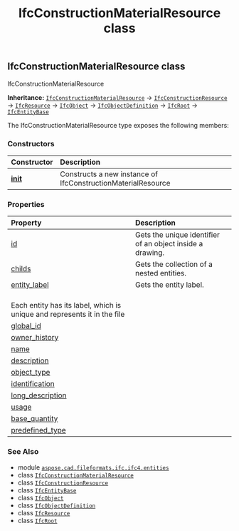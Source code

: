 ﻿---
title: IfcConstructionMaterialResource class
second_title: Aspose.CAD for Python via .NET API References
description: 
type: docs
weight: 1300
url: /python-net/aspose.cad.fileformats.ifc.ifc4.entities/ifcconstructionmaterialresource/
is_root: false
---

## IfcConstructionMaterialResource class

IfcConstructionMaterialResource



**Inheritance:** [`IfcConstructionMaterialResource`](/cad/python-net/aspose.cad.fileformats.ifc.ifc4.entities/ifcconstructionmaterialresource) → 
[`IfcConstructionResource`](/cad/python-net/aspose.cad.fileformats.ifc.ifc4.entities/ifcconstructionresource) → 
[`IfcResource`](/cad/python-net/aspose.cad.fileformats.ifc.ifc4.entities/ifcresource) → 
[`IfcObject`](/cad/python-net/aspose.cad.fileformats.ifc.ifc4.entities/ifcobject) → 
[`IfcObjectDefinition`](/cad/python-net/aspose.cad.fileformats.ifc.ifc4.entities/ifcobjectdefinition) → 
[`IfcRoot`](/cad/python-net/aspose.cad.fileformats.ifc.ifc4.entities/ifcroot) → 
[`IfcEntityBase`](/cad/python-net/aspose.cad.fileformats.ifc/ifcentitybase)



The IfcConstructionMaterialResource type exposes the following members:

### Constructors
| Constructor | Description |
| :- | :- |
| [__init__](/cad/python-net/aspose.cad.fileformats.ifc.ifc4.entities/ifcconstructionmaterialresource/__init__/#) | Constructs a new instance of IfcConstructionMaterialResource |


### Properties
| Property | Description |
| :- | :- |
| [id](/cad/python-net/aspose.cad.fileformats.ifc.ifc4.entities/ifcconstructionmaterialresource/id) | Gets the unique identifier of an object inside a drawing. |
| [childs](/cad/python-net/aspose.cad.fileformats.ifc.ifc4.entities/ifcconstructionmaterialresource/childs) | Gets the collection of a nested entities. |
| [entity_label](/cad/python-net/aspose.cad.fileformats.ifc.ifc4.entities/ifcconstructionmaterialresource/entity_label) | Gets the entity label.<br/>Each entity has its label, which is unique and represents it in the file |
| [global_id](/cad/python-net/aspose.cad.fileformats.ifc.ifc4.entities/ifcconstructionmaterialresource/global_id) |  |
| [owner_history](/cad/python-net/aspose.cad.fileformats.ifc.ifc4.entities/ifcconstructionmaterialresource/owner_history) |  |
| [name](/cad/python-net/aspose.cad.fileformats.ifc.ifc4.entities/ifcconstructionmaterialresource/name) |  |
| [description](/cad/python-net/aspose.cad.fileformats.ifc.ifc4.entities/ifcconstructionmaterialresource/description) |  |
| [object_type](/cad/python-net/aspose.cad.fileformats.ifc.ifc4.entities/ifcconstructionmaterialresource/object_type) |  |
| [identification](/cad/python-net/aspose.cad.fileformats.ifc.ifc4.entities/ifcconstructionmaterialresource/identification) |  |
| [long_description](/cad/python-net/aspose.cad.fileformats.ifc.ifc4.entities/ifcconstructionmaterialresource/long_description) |  |
| [usage](/cad/python-net/aspose.cad.fileformats.ifc.ifc4.entities/ifcconstructionmaterialresource/usage) |  |
| [base_quantity](/cad/python-net/aspose.cad.fileformats.ifc.ifc4.entities/ifcconstructionmaterialresource/base_quantity) |  |
| [predefined_type](/cad/python-net/aspose.cad.fileformats.ifc.ifc4.entities/ifcconstructionmaterialresource/predefined_type) |  |



### See Also
* module [`aspose.cad.fileformats.ifc.ifc4.entities`](..)
* class [`IfcConstructionMaterialResource`](/cad/python-net/aspose.cad.fileformats.ifc.ifc4.entities/ifcconstructionmaterialresource)
* class [`IfcConstructionResource`](/cad/python-net/aspose.cad.fileformats.ifc.ifc4.entities/ifcconstructionresource)
* class [`IfcEntityBase`](/cad/python-net/aspose.cad.fileformats.ifc/ifcentitybase)
* class [`IfcObject`](/cad/python-net/aspose.cad.fileformats.ifc.ifc4.entities/ifcobject)
* class [`IfcObjectDefinition`](/cad/python-net/aspose.cad.fileformats.ifc.ifc4.entities/ifcobjectdefinition)
* class [`IfcResource`](/cad/python-net/aspose.cad.fileformats.ifc.ifc4.entities/ifcresource)
* class [`IfcRoot`](/cad/python-net/aspose.cad.fileformats.ifc.ifc4.entities/ifcroot)
